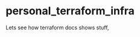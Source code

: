 # personal_terraform_infra

Lets see how terraform docs shows stuff,



<!-- BEGINNING OF PRE-COMMIT-TERRAFORM DOCS HOOK -->

<!-- END OF PRE-COMMIT-TERRAFORM DOCS HOOK -->
